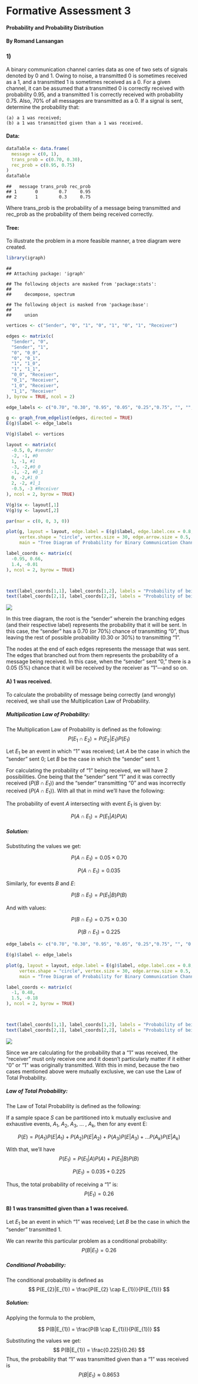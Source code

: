 Formative Assessment 3
================

#### Probability and Probability Distribution

#### By Romand Lansangan

### 1)

A binary communication channel carries data as one of two sets of
signals denoted by 0 and 1. Owing to noise, a transmitted 0 is sometimes
received as a 1, and a transmitted 1 is sometimes received as a 0. For a
given channel, it can be assumed that a transmitted 0 is correctly
received with probability 0.95, and a transmitted 1 is correctly
received with probability 0.75. Also, 70% of all messages are
transmitted as a 0. If a signal is sent, determine the probability that:

    (a) a 1 was received;
    (b) a 1 was transmitted given than a 1 was received.

#### Data:

``` r
dataTable <- data.frame(
  message = c(0, 1),
  trans_prob = c(0.70, 0.30),
  rec_prob = c(0.95, 0.75)
)
dataTable
```

    ##   message trans_prob rec_prob
    ## 1       0        0.7     0.95
    ## 2       1        0.3     0.75

Where trans_prob is the probability of a message being transmitted and
rec_prob as the probability of them being received correctly.

#### Tree:

To illustrate the problem in a more feasible manner, a tree diagram were
created.

``` r
library(igraph)
```

    ## 
    ## Attaching package: 'igraph'

    ## The following objects are masked from 'package:stats':
    ## 
    ##     decompose, spectrum

    ## The following object is masked from 'package:base':
    ## 
    ##     union

``` r
vertices <- c("Sender", "0", "1", "0", "1", "0", "1", "Receiver")

edges <- matrix(c(
  "Sender", "0",
  "Sender", "1",
  "0", "0_0",
  "0", "0_1",
  "1", "1_0",
  "1", "1_1",
  "0_0", "Receiver",
  "0_1", "Receiver",
  "1_0", "Receiver",
  "1_1", "Receiver"
), byrow = TRUE, ncol = 2)

edge_labels <- c("0.70", "0.30", "0.95", "0.05", "0.25","0.75", "", "", "", "")

g <- graph_from_edgelist(edges, directed = TRUE)
E(g)$label <- edge_labels

V(g)$label <- vertices

layout <- matrix(c(
  -0.5, 0, #sender
  -2, -1, #0
  1, -1, #1
  -3, -2,#0_0
  -1, -2, #0_1
  0, -2,#1_0
  2, -2, #1_1
  -0.5, -3 #Receiver
), ncol = 2, byrow = TRUE)

V(g)$x <- layout[,1]
V(g)$y <- layout[,2]

par(mar = c(0, 0, 3, 0))

plot(g, layout = layout, edge.label = E(g)$label, edge.label.cex = 0.8, vertex.label.cex = 0.8,
     vertex.shape = "circle", vertex.size = 30, edge.arrow.size = 0.5, 
     main = "Tree Diagram of Probability for Binary Communication Channel")

label_coords <- matrix(c(
  -0.95, 0.66,
  1.4, -0.01
), ncol = 2, byrow = TRUE)



text(label_coords[1,1], label_coords[1,2], labels = "Probability of being TRANSMITTED", pos = 3, cex = 0.8)
text(label_coords[2,1], label_coords[2,2], labels = "Probability of being RECEIVED", pos = 3, cex = 0.8)
```

![](fa3_files/figure-gfm/unnamed-chunk-2-1.png)<!-- -->

In this tree diagram, the root is the “sender” wherein the branching
edges (and their respective label) represents the probability that it
will be sent. In this case, the “sender” has a 0.70 (or 70%) chance of
transmitting “0”, thus leaving the rest of possible probability (0.30 or
30%) to transmitting “1”.

The nodes at the end of each edges represents the message that was sent.
The edges that branched out from them represents the probability of a
message being received. In this case, when the “sender” sent “0,” there
is a 0.05 (5%) chance that it will be received by the receiver as
“1”—and so on.

#### A) 1 was received.

To calculate the probability of message being correctly (and wrongly)
received, we shall use the Multiplication Law of Probability.

##### Multiplication Law of Probability:

The Multiplication Law of Probability is defined as the following: $$
P(E_{1} \cap E_{2}) = P(E_{2}|E_{1})P(E_{1})
$$

Let $E_{1}$ be an event in which “1” was received; Let $A$ be the case
in which the “sender” sent 0; Let $B$ be the case in which the “sender”
sent 1.

For calculating the probability of “1” being received, we will have 2
possibilities. One being that the “sender” sent “1” and it was correctly
received ($P(B \cap E_{1})$) and the “sender” transmitting “0” and was
incorrectly received ($P(A \cap E_{1})$). With all that in mind we’ll
have the following:

The probability of event $A$ intersecting with event $E_{1}$ is given
by:

$$
P(A \cap E_{1}) = P(E_{1}|A)P(A)
$$

##### Solution:

Substituting the values we get:

$$
P(A \cap E_{1}) = 0.05 \times 0.70
$$

$$
P(A \cap E_{1}) = 0.035
$$

Similarly, for events $B$ and $E$:

$$
P(B \cap E_{1}) = P(E_{1}|B)P(B)
$$

And with values:

$$
P(B \cap E_{1}) = 0.75 \times 0.30
$$

$$
P(B \cap E_{1}) = 0.225
$$

``` r
edge_labels <- c("0.70", "0.30", "0.95", "0.05", "0.25","0.75", "", "0.035", "", "0.225")

E(g)$label <- edge_labels

plot(g, layout = layout, edge.label = E(g)$label, edge.label.cex = 0.8, vertex.label.cex = 0.8,
     vertex.shape = "circle", vertex.size = 30, edge.arrow.size = 0.5, 
     main = "Tree Diagram of Probability for Binary Communication Channel")

label_coords <- matrix(c(
  -1, 0.48,
  1.5, -0.18
), ncol = 2, byrow = TRUE)



text(label_coords[1,1], label_coords[1,2], labels = "Probability of being TRANSMITTED", pos = 3, cex = 0.8)
text(label_coords[2,1], label_coords[2,2], labels = "Probability of being RECEIVED", pos = 3, cex = 0.8)
```

![](fa3_files/figure-gfm/unnamed-chunk-3-1.png)<!-- -->

Since we are calculating for the probability that a “1” was received,
the “receiver” must only receive one and it doesn’t particularly matter
if it either “0” or “1” was originally transmitted. With this in mind,
because the two cases mentioned above were mutually exclusive, we can
use the Law of Total Probability.

##### Law of Total Probability:

The Law of Total Probability is defined as the following:

If a sample space $S$ can be partitioned into k mutually exclusive and
exhaustive events, $A_{1}$, $A_{2}$, $A_{3}$, … , $A_{k}$, then for any
event E:

$$
P(E) = P(A_{1})P(E|A_{1}) + P(A_{2})P(E|A_{2}) + P(A_{3})P(E|{A_{3}}) + ... P(A_{k})P(E|A_{k})
$$

With that, we’ll have $$
P(E_{1}) = P(E_{1}|A)P(A) + P(E_{1}|B)P(B)
$$

$$
P(E_{1}) = 0.035 + 0.225
$$

Thus, the total probability of receiving a “1” is: $$
P(E_{1}) = 0.26
$$

#### B) 1 was transmitted given than a 1 was received.

Let $E_{1}$ be an event in which “1” was received; Let $B$ be the case
in which the “sender” transmitted 1.

We can rewrite this particular problem as a conditional probability: $$
P(B|E_{1}) = 0.26
$$

##### Conditional Probability:

The conditional probability is defined as $$
P(E_{2}|E_{1}) = \frac{P(E_{2} \cap E_{1})}{P(E_{1})}
$$

##### Solution:

Applying the formula to the problem,

$$
P(B|E_{1}) = \frac{P(B \cap E_{1})}{P(E_{1})}
$$

Substituting the values we get: $$
P(B|E_{1}) = \frac{0.225}{0.26}
$$ Thus, the probability that “1” was transmitted given than a “1” was
received is $$
P(B|E_{1}) \approx 0.8653
$$
